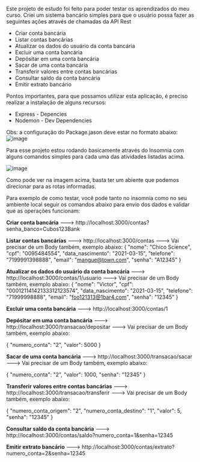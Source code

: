 Este projeto de estudo foi feito para poder testar os aprendizados do meu curso.
Criei um sistema bancário simples para que o usuário possa fazer as seguintes ações através de chamadas da API Rest
-   Criar conta bancária
-   Listar contas bancárias
-   Atualizar os dados do usuário da conta bancária
-   Excluir uma conta bancária
-   Depósitar em uma conta bancária
-   Sacar de uma conta bancária
-   Transferir valores entre contas bancárias
-   Consultar saldo da conta bancária
-   Emitir extrato bancário

Pontos importantes, para que possamos utilizar esta aplicação, é preciso realizar a instalação de alguns recursos:
- Express - Depencies
- Nodemon - Dev Dependencies

Obs: a configuração do Package.jason deve estar no formato abaixo:
![image](https://github.com/VFigueiredo97/Sistema-Banco/assets/157542261/e06bc54a-7aa0-4228-ada9-87b40b03f938)



Para esse projeto estou rodando basicamente através do Insomnia com alguns comandos simples para cada uma das atividades listadas acima.

![image](https://github.com/VFigueiredo97/Sistema-Banco/assets/157542261/d3eb37b6-fea3-4a90-9a98-02aef8f43608)

Como pode ver na imagem acima, basta ter um abiente que podemos direcionar para as rotas informadas.

Para exemplo de como testar, você pode tanto no insomnia como no seu ambiente local seguir os comandos abaixo para envio dos dados e validar que as operações funcionam:

**Criar conta bancária**
    ---> http://localhost:3000/contas?senha_banco=Cubos123Bank


**Listar contas bancárias**
    ---> http://localhost:3000/contas 
    ---> Vai precisar de um Body também, exemplo abaixo:
{
	"nome": "Chico Science",
	"cpf": "0095484554",
	"data_nascimento": "2021-03-15",
	"telefone": "7199991398888",
	"email": "mangue@town.com",
	"senha": "A12345"
}


**Atualizar os dados do usuário da conta bancária**
    ---> http://localhost:3000/contas/1/usuario
    ---> Vai precisar de um Body também, exemplo abaixo:
{
"nome": "Victor",
"cpf": "00012114142133312123574",
"data_nascimento": "2021-03-15",
"telefone": "71999998888",
"email": "foo121313@1bar4.com",
"senha": "12345"
}


**Excluir uma conta bancária**
    ---> http://localhost:3000/contas/1

**Depósitar em uma conta bancária**
    ---> http://localhost:3000/transacao/depositar
    ---> Vai precisar de um Body também, exemplo abaixo:

{
"numero_conta": "2",
"valor": 5000
}

**Sacar de uma conta bancária**
    ---> http://localhost:3000/transacao/sacar
    ---> Vai precisar de um Body também, exemplo abaixo:

{
"numero_conta": "2",
"valor": 1000,
"senha": "12345"
}




**Transferir valores entre contas bancárias**
    ---> http://localhost:3000/transacao/transferir
    ---> Vai precisar de um Body também, exemplo abaixo:
    
{
"numero_conta_origem": "2",
"numero_conta_destino": "1",
"valor": 5,
"senha": "12345"
}


**Consultar saldo da conta bancária**
    ---> http://localhost:3000/contas/saldo?numero_conta=1&senha=12345

**Emitir extrato bancário**
    ---> http://localhost:3000/contas/extrato?numero_conta=2&senha=12345


